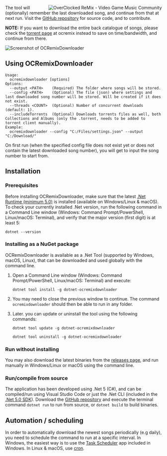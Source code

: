 <a href="https://ocremix.org/"><img align="right" src="https://ramis84.github.io/OCRemixDownloader/assets/ocremix_88x31_icon.png" alt="OverClocked ReMix - Video Game Music Community" title="OverClocked ReMix - Video Game Music Community" /></a>

The tool will (optionally) remember the last downloaded song, and continue from that at next run. Visit the [GitHub repository](https://github.com/Ramis84/OCRemixDownloader) for source code, and to contribute.

**NOTE:** If you want to download the entire back catalogue of songs, please check the [torrent page](https://ocremix.org/torrents) at ocremix instead to save on time/bandwidth, and continue from there. 

![Screenshot of OCRemixDownloader](https://ramis84.github.io/OCRemixDownloader/assets/screenshot1.png "Screenshot of OCRemixDownloader")

## Using OCRemixDownloader
```
Usage:
  ocremixdownloader [options]
Options:
  --output <PATH>    (Required) The folder where songs will be stored.
  --config <PATH>    (Optional) The file (json) where settings and last downloaded song number will be stored. Will be created if it does not exist.
  --threads <COUNT>  (Optional) Number of concurrent downloads (default: 1).
  --includeTorrents  (Optional) Downloads torrents files as well, both Collections and Albums (only the .torrent, needs to be added to torrent client manually).
Example:
  ocremixdownloader --config "C:/Files/settings.json" --output "C:/Download/"
```

On first run (when the specified config file does not exist yet or does not contain the latest downloaded song number), you will get to input the song number to start from.

## Installation

### Prerequisites

Before installing OCRemixDownloader, make sure that the latest [.Net Runtime (minimum 5.0)](https://dotnet.microsoft.com/download) is installed (available on Windows/Linux & macOS). To check your currently installed .Net version, run the following command in a Command Line window (Windows: Command Prompt/PowerShell, Linux/macOS: Terminal), and verify that the major version (first digit) is at least 5:

   ```
   dotnet --version
   ```

### Installing as a NuGet package

OCRemixDownloader is available as a .Net Tool (supported by Windows, macOS, Linux), that can be downloaded and used globally with the command line.

1. Open a Command Line window (Windows: Command Prompt/PowerShell, Linux/macOS: Terminal) and execute:

   ```
   dotnet tool install -g dotnet-ocremixdownloader
   ```

2. You may need to close the previous window to continue. The command `ocremixdownloader` should then be able to run in any folder.

3. Later. you can update or uninstall the tool using the following commands:

   ```
   dotnet tool update -g dotnet-ocremixdownloader
   ```
   ```
   dotnet tool uninstall -g dotnet-ocremixdownloader
   ```
   
### Run without installing

You may also download the latest binaries from the [releases page](https://github.com/Ramis84/OCRemixDownloader/releases), and run manually in Windows/Linux or macOS using the command line.

### Run/compile from source

The application has been developed using .Net 5 (C#), and can be compiled/run using Visual Studio Code or just the .Net CLI (included in the [.Net 5.0 SDK](https://dotnet.microsoft.com/download)). Download the [GitHub repository](https://github.com/Ramis84/OCRemixDownloader) and execute the terminal command `dotnet run` to run from source, or `dotnet build` to build binaries.

## Automation / scheduling

In order to automatically download the newest songs periodically (e.g daily), you need to schedule the command to run at a specific interval. In Windows, the easiest way is to use the [Task Scheduler](https://en.wikipedia.org/wiki/Windows_Task_Scheduler) app included in Windows. In Linux & macOS, use [cron](https://en.wikipedia.org/wiki/Cron).
